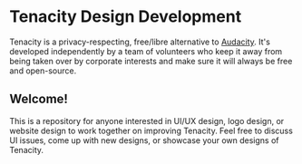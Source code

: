 # Tenacity Design Development

Tenacity is a privacy-respecting, free/libre alternative to [Audacity](https://www.audacityteam.org/). It's developed independently by a team of volunteers who keep it away from being taken over by corporate interests and make sure it will always be free and open-source.

## Welcome!

This is a repository for anyone interested in UI/UX design, logo design, or website design to work together on improving Tenacity. Feel free to discuss UI issues, come up with new designs, or showcase your own designs of Tenacity.
